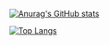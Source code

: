 [![Anurag's GitHub stats](https://github-readme-stats.vercel.app/api?username=digital-magic-dev)](https://github.com/anuraghazra/github-readme-stats)

[![Top Langs](https://github-readme-stats.vercel.app/api/top-langs/?username=digital-magic-dev&count_private=true)](https://github.com/anuraghazra/github-readme-stats)
